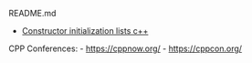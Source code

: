 README.md

 - [Constructor initialization lists c++](https://www.cprogramming.com/tutorial/initialization-lists-c++.html)

CPP Conferences:
    - https://cppnow.org/
    - https://cppcon.org/